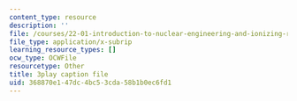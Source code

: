 ```yaml
---
content_type: resource
description: ''
file: /courses/22-01-introduction-to-nuclear-engineering-and-ionizing-radiation-fall-2016/368870e147dc4bc53cda58b1b0ec6fd1_ORbfdLUl0ik.srt
file_type: application/x-subrip
learning_resource_types: []
ocw_type: OCWFile
resourcetype: Other
title: 3play caption file
uid: 368870e1-47dc-4bc5-3cda-58b1b0ec6fd1
---
```

